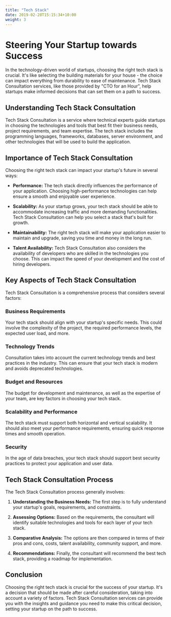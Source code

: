 ```yaml
---
title: "Tech Stack"
date: 2019-02-28T15:15:34+10:00
weight: 3
---
```


# Steering Your Startup towards Success

In the technology-driven world of startups, choosing the right tech stack is crucial. It's like selecting the building materials for your house - the choice can impact everything from durability to ease of maintenance. Tech Stack Consultation services, like those provided by "CTO for an Hour", help startups make informed decisions that can set them on a path to success.

## Understanding Tech Stack Consultation

Tech Stack Consultation is a service where technical experts guide startups in choosing the technologies and tools that best fit their business needs, project requirements, and team expertise. The tech stack includes the programming languages, frameworks, databases, server environment, and other technologies that will be used to build the application.

## Importance of Tech Stack Consultation

Choosing the right tech stack can impact your startup's future in several ways:

- **Performance:** The tech stack directly influences the performance of your application. Choosing high-performance technologies can help ensure a smooth and enjoyable user experience.

- **Scalability:** As your startup grows, your tech stack should be able to accommodate increasing traffic and more demanding functionalities. Tech Stack Consultation can help you select a stack that's built for growth.

- **Maintainability:** The right tech stack will make your application easier to maintain and upgrade, saving you time and money in the long run.

- **Talent Availability:** Tech Stack Consultation also considers the availability of developers who are skilled in the technologies you choose. This can impact the speed of your development and the cost of hiring developers.

## Key Aspects of Tech Stack Consultation

Tech Stack Consultation is a comprehensive process that considers several factors:

### Business Requirements

Your tech stack should align with your startup's specific needs. This could involve the complexity of the project, the required performance levels, the expected user load, and more.

### Technology Trends

Consultation takes into account the current technology trends and best practices in the industry. This can ensure that your tech stack is modern and avoids deprecated technologies.

### Budget and Resources

The budget for development and maintenance, as well as the expertise of your team, are key factors in choosing your tech stack. 

### Scalability and Performance

The tech stack must support both horizontal and vertical scalability. It should also meet your performance requirements, ensuring quick response times and smooth operation.

### Security

In the age of data breaches, your tech stack should support best security practices to protect your application and user data.

## Tech Stack Consultation Process

The Tech Stack Consultation process generally involves:

1. **Understanding the Business Needs:** The first step is to fully understand your startup's goals, requirements, and constraints.

2. **Assessing Options:** Based on the requirements, the consultant will identify suitable technologies and tools for each layer of your tech stack.

3. **Comparative Analysis:** The options are then compared in terms of their pros and cons, costs, talent availability, community support, and more.

4. **Recommendations:** Finally, the consultant will recommend the best tech stack, providing a roadmap for implementation.

## Conclusion

Choosing the right tech stack is crucial for the success of your startup. It's a decision that should be made after careful consideration, taking into account a variety of factors. Tech Stack Consultation services can provide you with the insights and guidance you need to make this critical decision, setting your startup on the path to success.
